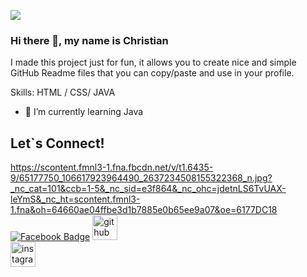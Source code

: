 ![](https://arturssmirnovs.github.io/github-profile-readme-generator/images/banner.png)


### Hi there 👋, my name is Christian
I made this project just for fun, it allows you to create nice and simple GitHub Readme files that you can copy/paste and use in your profile.

Skills:  HTML / CSS/ JAVA

- 🌱 I’m currently learning Java  

## Let`s Connect!
https://scontent.fmnl3-1.fna.fbcdn.net/v/t1.6435-9/65177750_106617923964490_2637234508155322368_n.jpg?_nc_cat=101&ccb=1-5&_nc_sid=e3f864&_nc_ohc=jdetnLS6TvUAX-leYmS&_nc_ht=scontent.fmnl3-1.fna&oh=64660ae04ffbe3d1b7885e0b65ee9a07&oe=6177DC18
[![Facebook Badge](https://img.shields.io/badge/Facebook-1877F2?style=for-the-badge&logo=facebook&logoColor=white)](www.facebook.com/christian.ocana.3154)
[<img src='https://cdn.jsdelivr.net/npm/simple-icons@3.0.1/icons/github.svg' alt='github' height='40'>](https://github.com/greatocana)  
[<img src='https://cdn.jsdelivr.net/npm/simple-icons@3.0.1/icons/instagram.svg' alt='instagram' height='40'>](https://www.instagram.com/https://www.instagram.com/christianocana03//)  

